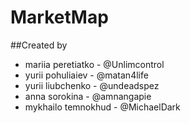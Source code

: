 # MarketMap

##Created by

* mariia peretiatko - @Unlimcontrol
* yurii pohuliaiev - @matan4life
* yurii liubchenko - @undeadspez
* anna sorokina - @amnangapie
* mykhailo temnokhud - @MichaelDark
